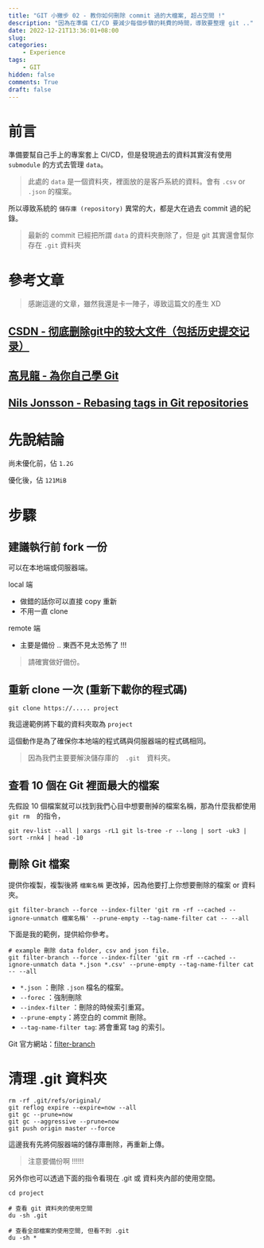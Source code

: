 ```yaml
---
title: "GIT 小撇步 02 - 教你如何刪除 commit 過的大檔案, 超占空間 !"
description: "因為在準備 CI/CD 要減少每個步驟的耗費的時間，導致要整理 git .."
date: 2022-12-21T13:36:01+08:00
slug:
categories:
    - Experience
tags:
    - GIT
hidden: false
comments: True
draft: false
---
```


# 前言

準備要幫自己手上的專案套上 CI/CD，但是發現過去的資料其實沒有使用 ```submodule``` 的方式去管理 ```data```。

> 此處的 ```data``` 是一個資料夾，裡面放的是客戶系統的資料。會有 ```.csv``` or ```.json``` 的檔案。

所以導致系統的 ```儲存庫 (repository)``` 異常的大，都是大在過去 commit 過的紀錄。

> 最新的 commit 已經把所謂 ```data``` 的資料夾刪除了，但是 git 其實還會幫你存在 ```.git``` 資料夾

# 參考文章

> 感謝這邊的文章，雖然我還是卡一陣子，導致這篇文的產生 XD

## [CSDN - 彻底删除git中的较大文件（包括历史提交记录）](https://blog.csdn.net/HappyRocking/article/details/89313501)

## [高見龍 - 為你自己學 Git](https://gitbook.tw/chapters/faq/remove-sensitive-data)

## [Nils Jonsson - Rebasing tags in Git repositories](https://blog.nilsjonsson.com/post/4421450571/rebasing-tags-in-git-repositories)

# 先說結論

尚未優化前，佔 ```1.2G```

優化後，佔 ```121MiB```

# 步驟

## 建議執行前 fork 一份

可以在本地端或伺服器端。

local 端

- 做錯的話你可以直接 copy 重新
- 不用一直 clone

remote 端

- 主要是備份 .. 東西不見太恐怖了 !!!

> 請確實做好備份。

## 重新 clone 一次 (重新下載你的程式碼)

```shell
git clone https://..... project
```

我這邊範例將下載的資料夾取為 ```project```

這個動作是為了確保你本地端的程式碼與伺服器端的程式碼相同。

> 因為我們主要要解決儲存庫的　```.git```　資料夾。

## 查看 10 個在 Git 裡面最大的檔案

先假設 10 個檔案就可以找到我們心目中想要刪掉的檔案名稱，那為什麼我都使用 ```git rm```　的指令，

```shell
git rev-list --all | xargs -rL1 git ls-tree -r --long | sort -uk3 | sort -rnk4 | head -10
```

## 刪除 Git 檔案

提供你複製，複製後將 ```檔案名稱``` 更改掉，因為他要打上你想要刪除的檔案 or 資料夾。

```shell
git filter-branch --force --index-filter 'git rm -rf --cached --ignore-unmatch 檔案名稱' --prune-empty --tag-name-filter cat -- --all
```

下面是我的範例，提供給你參考。

```
# example 刪除 data folder, csv and json file.
git filter-branch --force --index-filter 'git rm -rf --cached --ignore-unmatch data *.json *.csv' --prune-empty --tag-name-filter cat -- --all
```

- ```*.json``` ：刪除 ```.json``` 檔名的檔案。
- ```--forec``` ：強制刪除
- ```--index-filter``` ：刪除的時候索引重寫。
- ```--prune-empty```：將空白的 commit 刪除。
- ```--tag-name-filter tag```: 將會重寫 tag 的索引。

Git 官方網站：[filter-branch](https://git-scm.com/docs/git-filter-branch)

# 清理 .git 資料夾

```shell
rm -rf .git/refs/original/
git reflog expire --expire=now --all
git gc --prune=now
git gc --aggressive --prune=now
git push origin master --force
```

這邊我有先將伺服器端的儲存庫刪除，再重新上傳。

> 注意要備份啊 !!!!!!

另外你也可以透過下面的指令看現在 .git 或 資料夾內部的使用空間。

```shell
cd project

# 查看 git 資料夾的使用空間
du -sh .git

# 查看全部檔案的使用空間, 但看不到 .git
du -sh * 
```